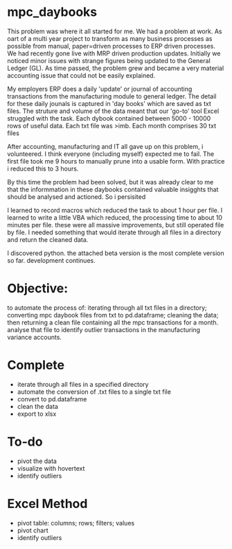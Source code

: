 # mpc_daybooks
This problem was where it all started for me. We had a problem at work. As oart of a multi year project to transform as many business processes as possible from manual, paper=driven processes to ERP driven processes. We had recently gone live with MRP driven production updates. Initially we noticed minor issues with strange figures being updated to the General Ledger (GL). As time passed, the problem grew and became a very material accounting issue that could not be easily explained.

My employers ERP does a daily 'update' or journal of accounting transactions from the manufacturing module to general ledger. The detail for these daily jounals is captured in 'day books' which are saved as txt files. The struture and volume of the data meant that our 'go-to' tool Excel struggled with the task. Each dybook contained between 5000 - 10000 rows of useful data. Each txt file was >imb. Each month comprises 30 txt files

After accounting, manufacturing and IT all gave up on this problem, i volunteered. I think everyone (including myself) expected me to fail. The first file took me 9 hours to manually prune into a usable form. With practice i reduced this to 3 hours. 

By this time the problem had been solved, but it was already clear to me that the informmation in these daybooks contained valuable insigghts that should be analysed and actioned. So i persisited

I learned to record macros which reduced the task to about 1 hour per file. I learned to write a little VBA which reduced, the processing time to about 10 minutes per file. these were all massive improvements, but still operated file by file. I needed something that would iterate through all files in a directory and return the cleaned data.

I discovered python. the attached beta version is the most complete version so far. development continues. 

# Objective: 
to automate the process of: iterating through all txt files in a directory; converting mpc daybook files from txt to pd.dataframe; cleaning the data; then returning a clean file containing all the mpc transactions for a month. analyse that file to identify outlier transactions in the manufacturing variance accounts.

# Complete
- iterate through all files in a specified directory
- automate the conversion of .txt files to a single txt file
- convert to pd.dataframe
- clean the data
- export to xlsx
  
# To-do
- pivot the data
- visualize with hovertext
- identify outliers

# Excel Method
- pivot table: columns; rows; filters; values
- pivot chart
- identify outliers
